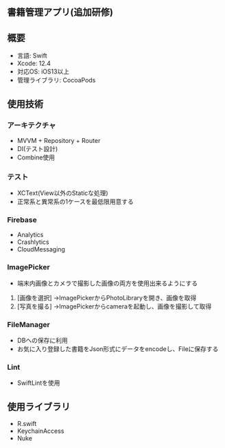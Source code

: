 ## 書籍管理アプリ(追加研修)

## 概要
- 言語: Swift
- Xcode: 12.4
- 対応OS: iOS13以上
- 管理ライブラリ: CocoaPods

## 使用技術

### アーキテクチャ
  - MVVM + Repository + Router
  - DI(テスト設計)
  - Combine使用

### テスト
  - XCText(View以外のStaticな処理)
  - 正常系と異常系の1ケースを最低限用意する
 
### Firebase
  - Analytics
  - Crashlytics
  - CloudMessaging
  
### ImagePicker
  - 端末内画像とカメラで撮影した画像の両方を使用出来るようにする
  1. [画像を選択] →ImagePickerからPhotoLibraryを開き、画像を取得
  2. [写真を撮る] →ImagePickerからcameraを起動し、画像を撮影して取得
  
### FileManager
  - DBへの保存に利用
  - お気に入り登録した書籍をJson形式にデータをencodeし、Fileに保存する
  
### Lint
  - SwiftLintを使用
  
## 使用ライブラリ
  - R.swift
  - KeychainAccess
  - Nuke
